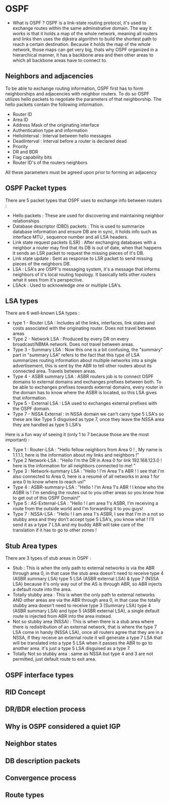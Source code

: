 # OSPF
- What is OSPF ? 
OSPF is a link-state routing protocol, it's used to exchange routes within the same adminstrative domain. The way it works is that it holds a map of the whole network, meaning all routers and links then uses the dijkstra algorithm to build the shortest path to reach a certain destination. Because it holds the map of the whole network, those maps can get very big, thats why OSPF organized in a hierarchical manner, it has a backbone area and then other areas to which all backbone areas have to connect to. 

## Neighbors and adjacencies
To be able to exchange routing information, OSPF first has to form neighborships and adjacencies with neighbor routers. To do so OSPF utilizes hello packets to negotiate the parameters of that neighborship. The hello packets contain the following information. 

- Router ID
- Area ID
- Address Mask of the originating interface
- Authentication type and information
- HelloInterval : Interval between hello messages
- DeadInterval : Interval before a router is declared dead
- Priority
- DR and BDR
- Flag capability bits
- Router ID's of the routers neighbors

All these parameters must be agreed upon prior to forming an adjacency

## OSPF Packet types 
There are 5 packet types that OSPF uses to exchange info between routers : 

- Hello packets : These are used for discovering and maintaining neighbor relationships
- Database descriptor (DBD) packets : This is used to summarize database information and ensure DB are in sync, it holds info such as interface MTU , sequence number and all LSA headers.
- Link state request packets (LSR) : After exchanging databases with a neighbor a router may find that its DB is out of date, when that happens it sends an LSR packet to request the missing pieces of it's DB.
- Link state update : Sent as response to LSR packet to send missing pieces of the neighbors DB.
- LSA : LSA's are OSPF's messaging system, it's a message that informs neighbors of it's local routing topology. It basically tells other routers what it sees from it's perspective.
- LSAck : Used to acknowledge one or multiple LSA's. 

## LSA types
There are 6 well-known LSA types : 
- type 1 - Router LSA : Includes all the links, interfaces, link states and costs associated with the originating router. Does not travel between areas
- Type 2 - Network LSA : Produced by every DR on every broadcast/NBMA network. Does not travel between areas.
- Type 3 - Summary LSA : Now this one is a bit confusing, the "summary" part in "summary LSA" refers to the fact that this type of LSA summarizes routing information about multiple networks into a single advertisement, this is sent by the ABR to tell other routers about its connected area. Travels between areas.
- Type 4 - ASBR summary LSA : ASBR routers job is to connect OSPF domains to external domains and exchanges prefixes between both. To be able to exchanges prefixes towards external domains, every router in the domain has to know where the ASBR is located, so this LSA gives that information.
- Type 5 - External LSA : LSA used to exchanges external prefixes with the OSPF domain.
- Type 7 - NSSA External : in NSSA domain we can't carry type 5 LSA's so these are like Type 5 disguised as type 7, once they leave the NSSA area they are handled as type 5 LSA's

Here is a fun way of seeing it (only 1 to 7 because those are the most important) : 

- Type 1 : Router-LSA : "Hello fellow neighbors from Area 0 ! , My name is 1.1.1.1, here is the information about my links and neighbors !"
- Type 2 Network-LSA : "Hello I'm the DR in Area 0 for link 192.168.123.0 ! here is the information for all neighbors connected to me! "
- Type 3 : Network-summary LSA : "Hello ! I'm Area 1's ABR ! I see that I'm also connected to Area 0, here is a resumé of all networks in area 1 for area 0 to know where to reach us!" 
- Type 4 : ASBR-summary-LSA : "Hello ! I'm Area 1's ABR ! I know who the ASBR is ! I'm sending the routes out to you other areas so you know how to get out of this OSPF Domain!"
- Type 5 : AS-External-LSA : "Hello ! I am area 1's ASBR, I'm receiving a route from the outside world and I'm forwarding it to you guys! 
- Type 7 : NSSA-LSA : "Hello ! I am area 1's ASBR, I see that I'm in a not so stubby area and they don't accept type 5 LSA's, you know what ! I'll send it as a type 7 LSA and my buddy ABR will take care of the translation if it has to go to other zones ! 

## Stub Area types
There are 3 types of stub areas in OSPF : 

- Stub : This is when the only path to external networks is via the ABR through area 0, in that case the stub area doesn't need to receive type 4 (ASBR summary LSA) type 5 LSA (ASBR external LSA) & type 7 (NSSA LSA) because it's only way out of the AS is through ABR, so ABR injects a default route into the area.
- Totally stubby area : This is when the only path to external networks AND other areas are via the ABR through area 0, in that case the totally stubby area doesn't need to receive type 3 (Summary LSA) type 4 (ASBR summary LSA) and type 5 (ASBR external LSA), a single default route is injected from ABR into the area instead. 
- Not so stubby area (NSSA) : This is when there is a stub area where there is redistribution of an external network, that is where the type 7 LSA come in handy (NSSA LSA), once all routers agree that they are in a NSSA, if they receive an external route it will generate a type 7 LSA that will be translated into a type 5 LSA when it passes the ABR to go to another area. it's just a type 5 LSA disguised as a type 7.
- Totally Not so stubby area : same as NSSA but type 4 and 3 are not permitted, just default route to exit area.
## OSPF interface types
## RID Concept
## DR/BDR election process
## Why is OSPF considered a quiet IGP
## Neighbor states
## DB description packets
## Convergence process
## Route types

